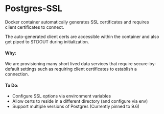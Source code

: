 # Postgres-SSL

Docker container automatically generates SSL certificates and requires client certificates to connect.

The auto-generated client certs are accessible within the container and also get piped to STDOUT during initialization.

#### Why:

We are provisioning many short lived data services that require secure-by-default settings such as requiring client certificates to establish a connection. 

#### To Do:

- Configure SSL options via environment variables
- Allow certs to reside in a different directory (and configure via env)
- Support multiple versions of Postgres (Currently pinned to 9.6)